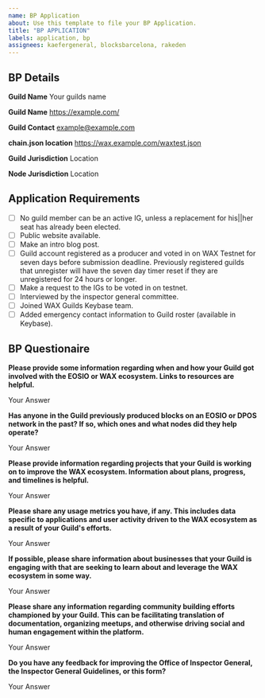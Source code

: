 ```yaml
---
name: BP Application
about: Use this template to file your BP Application.
title: "BP APPLICATION"
labels: application, bp
assignees: kaefergeneral, blocksbarcelona, rakeden
---
```


## BP Details

**Guild Name**
Your guilds name

**Guild Name**
https://example.com/

**Guild Contact**
example@example.com

**chain.json location**
https://wax.example.com/waxtest.json

**Guild Jurisdiction**
Location

**Node Jurisdiction**
Location


## Application Requirements

* [ ]  No guild member can be an active IG, unless a replacement for his||her seat has already been elected.
* [ ]  Public website available.
* [ ]  Make an intro blog post.
* [ ]  Guild account registered as a producer and voted in on WAX Testnet for seven days before submission deadline. Previously registered guilds that unregister will have the seven day timer reset if they are unregistered for 24 hours or longer.
* [ ]  Make a request to the IGs to be voted in on testnet.
* [ ]  Interviewed by the inspector general committee.
* [ ]  Joined WAX Guilds Keybase team.
* [ ]  Added emergency contact information to Guild roster (available in Keybase).

## BP Questionaire

**Please provide some information regarding when and how your Guild got involved with the EOSIO or WAX ecosystem. Links to resources are helpful.**

Your Answer

**Has anyone in the Guild previously produced blocks on an EOSIO or DPOS network in the past? If so, which ones and what nodes did they help operate?**

Your Answer

**Please provide information regarding projects that your Guild is working on to improve the WAX ecosystem. Information about plans, progress, and timelines is helpful.**

Your Answer

**Please share any usage metrics you have, if any. This includes data specific to applications and user activity driven to the WAX ecosystem as a result of your Guild's efforts.**

Your Answer

**If possible, please share information about businesses that your Guild is engaging with that are seeking to learn about and leverage the WAX ecosystem in some way.**

Your Answer

**Please share any information regarding community building efforts championed by your Guild. This can be facilitating translation of documentation, organizing meetups, and otherwise driving social and human engagement within the platform.**

Your Answer

**Do you have any feedback for improving the Office of Inspector General, the Inspector General Guidelines, or this form?**

Your Answer
